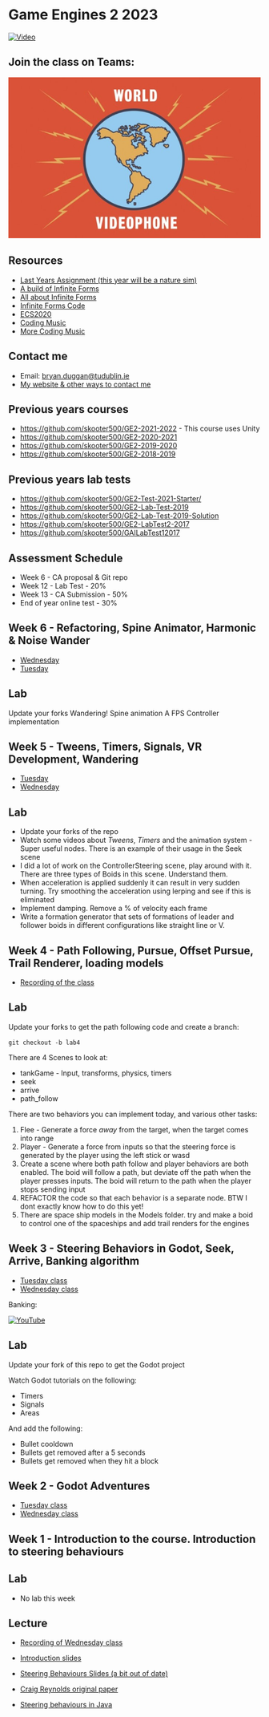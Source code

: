 # Game Engines 2 2023

[![Video](http://img.youtube.com/vi/YuxISg9tjHk/0.jpg)](http://www.youtube.com/watch?YuxISg9tjHk)

## Join the class on Teams:

[![World Videophone](images/wvp.jpg)](https://teams.microsoft.com/l/meetup-join/19%3ameeting_Y2M1ZWM5MmUtMjlhZi00NzM5LThjMTctOTdjMzU3OGQyZDYz%40thread.v2/0?context=%7b%22Tid%22%3a%22766317cb-e948-4e5f-8cec-dabc8e2fd5da%22%2c%22Oid%22%3a%2261aab78b-a857-4647-9668-83d4cca5de03%22%7d)

## Resources
- [Last Years Assignment (this year will be a nature sim)](ca.md)
- [A build of Infinite Forms](https://drive.google.com/file/d/1w24BcMAi6P1XmPc9D9ss6Lkro4KBvsMS/view?usp=sharing)
- [All about Infinite Forms](http://bryanduggan.org/forms)
- [Infinite Forms Code](http://github.com/skooter500/forms)
- [ECS2020](http://github.com/skooter500/ECS2020)
- [Coding Music](https://open.spotify.com/user/1155805407/playlist/5NYFsIFTgNOI93hONLbqNI)
- [More Coding Music](https://open.spotify.com/user/1155805407/playlist/5NYFsIFTgNOI93hONLbqNI)

## Contact me
* Email: bryan.duggan@tudublin.ie
* [My website & other ways to contact me](http://bryanduggan.org)

## Previous years courses
- https://github.com/skooter500/GE2-2021-2022 - This course uses Unity
- https://github.com/skooter500/GE2-2020-2021
- https://github.com/skooter500/GE2-2019-2020
- https://github.com/skooter500/GE2-2018-2019

## Previous years lab tests
- https://github.com/skooter500/GE2-Test-2021-Starter/
- https://github.com/skooter500/GE2-Lab-Test-2019
- https://github.com/skooter500/GE2-Lab-Test-2019-Solution
- https://github.com/skooter500/GE2-LabTest2-2017
- https://github.com/skooter500/GAILabTest12017
	
## Assessment Schedule	
- Week 6 - CA proposal & Git repo
- Week 12 - Lab Test - 20%
- Week 13 - CA Submission - 50%
- End of year online test - 30%

## Week 6 - Refactoring, Spine Animator, Harmonic & Noise Wander
- [Wednesday](https://tudublin-my.sharepoint.com/:v:/g/personal/bryan_duggan_tudublin_ie/ETsrpB5Y_41LnHzhHt8chfABkflJ5r7D82HmEXXbCVL4FQ?e=RqBjaS)
- [Tuesday](https://tudublin-my.sharepoint.com/:v:/g/personal/bryan_duggan_tudublin_ie/EaOGZdKE6n9Nqo2fqhXwLYwBZX8Art1k4kYWn8uspbkJag?e=ZvHne2)

## Lab
Update your forks
Wandering!
Spine animation
A FPS Controller implementation

## Week 5 - Tweens, Timers, Signals, VR Development, Wandering
- [Tuesday](https://tudublin-my.sharepoint.com/:v:/g/personal/bryan_duggan_tudublin_ie/ERGRGkWGn35EncaM0qcWztsBt1I6LbXjJZ85vQNGYD8Ocg?e=F4dOXZ)
- [Wednesday](https://tudublin-my.sharepoint.com/:v:/g/personal/bryan_duggan_tudublin_ie/ERFKdBPww_9OhlD239dArMEB-OtEBT5wFw02gOhK6lv5tg?e=ry70rS)

## Lab

- Update your forks of the repo
- Watch some videos about *Tweens*, *Timers* and the animation system - Super useful nodes. There is an example of their usage in the Seek scene
- I did a lot of work on the ControllerSteering scene, play around with it. There are three types of Boids in this scene. Understand them.
- When acceleration is applied suddenly it can result in very sudden turning. Try smoothing the acceleration using lerping and see if this is eliminated
- Implement damping. Remove a % of velocity each frame  
- Write a formation generator that sets of formations of leader and follower boids in different configurations like straight line or V. 

## Week 4 - Path Following, Pursue, Offset Pursue, Trail Renderer, loading models
- [Recording of the class](https://tudublin-my.sharepoint.com/:v:/g/personal/bryan_duggan_tudublin_ie/Ea_J2sR8Em5Js8FTzC4ymkYBXgVJtJ7Pbk8upjMxGCwB7Q?e=BDI2OR)
## Lab

Update your forks to get the path following code and create a branch:

```
git checkout -b lab4
```

There are 4 Scenes to look at:

- tankGame - Input, transforms, physics, timers
- seek
- arrive
- path_follow

There are two behaviors you can implement today, and various other tasks:

1. Flee - Generate a force *away* from the target, when the target comes into range
1. Player - Generate a force from inputs so that the steering force is generated by the player using the left stick or wasd
1. Create a scene where both path follow and player behaviors are both enabled. The boid will follow a path, but deviate off the path when the player presses inputs. The boid will return to the path when the player stops sending input
1. REFACTOR the code so that each behavior is a separate node. BTW I dont exactly know how to do this yet!
2. There are space ship models in the Models folder. try and make a boid to control one of the spaceships and add trail renders for the engines    

## Week 3 - Steering Behaviors in Godot, Seek, Arrive, Banking algorithm
- [Tuesday class](https://tudublin-my.sharepoint.com/:v:/g/personal/bryan_duggan_tudublin_ie/EQi22tnprXtJhjnEbwrXCFIBN8uKP1FjXCQtO9AOIC73cg?e=6bl3St)
- [Wednesday class](https://tudublin-my.sharepoint.com/:v:/g/personal/bryan_duggan_tudublin_ie/ES8FnwW1f4BJltOI_YD1J94BwMVFWhB2d7FPJmEw8VO03g?e=qQq8bH)

Banking:

[![YouTube](http://img.youtube.com/vi/ofb9syLwAQc/0.jpg)](https://youtu.be/ofb9syLwAQc)

## Lab
Update your fork of this repo to get the Godot project

Watch Godot tutorials on the following:

- Timers
- Signals
- Areas

And add the following:

- Bullet cooldown
- Bullets get removed after a 5 seconds
- Bullets get removed when they hit a block

## Week 2 - Godot Adventures
- [Tuesday class](https://tudublin-my.sharepoint.com/:v:/r/personal/bryan_duggan_tudublin_ie/Documents/Recordings/Game%20Engines%202-20230131_130525-Meeting%20Recording.mp4?csf=1&web=1&e=SsAdtg)
- [Wednesday class](https://tudublin-my.sharepoint.com/:v:/g/personal/bryan_duggan_tudublin_ie/Ec_nO-M_A0VJjAvh0mEU3tYB9OdSjMzcFPc6fbEL4gRSLQ?e=88ZLmA)

## Week 1 - Introduction to the course. Introduction to steering behaviours

## Lab
- No lab this week

## Lecture
- [Recording of Wednesday class](https://tudublin-my.sharepoint.com/:v:/g/personal/bryan_duggan_tudublin_ie/EVV0c30Jj2lNtxB9wTwqE7QB6mTSdYzMZW628xZaNWjD-g?e=cSXIP9)

- [Introduction slides](https://tudublin-my.sharepoint.com/:p:/g/personal/bryan_duggan_tudublin_ie/EVB8iHL_Cy1DvVT1BW5SSd8BiP7R3pY7lBQoMN8Tmq0isw?e=s1TB2n)
- [Steering Behaviours Slides (a bit out of date)](https://drive.google.com/file/d/1nQeVLqhNY1JvAZQK_BgMxUoVr7w1VPUE/view?usp=sharing)
- [Craig Reynolds original paper](https://www.red3d.com/cwr/papers/1999/gdc99steer.pdf)
- [Steering behaviours in Java](https://www.red3d.com/cwr/steer/)
